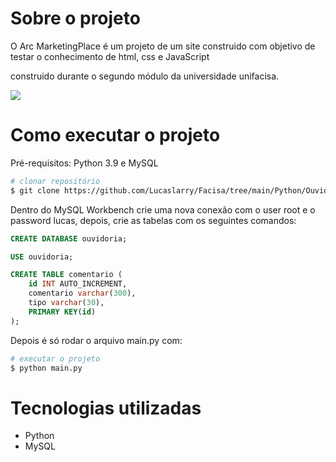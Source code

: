 # Sobre o projeto

O Arc MarketingPlace é um projeto de um site construido com objetivo de testar o conhecimento de html, css e JavaScript

construido durante o segundo módulo da universidade unifacisa.
 
<img src="./Facisa/imagens/arc1.png">

# Como executar o projeto

Pré-requisitos: Python 3.9 e MySQL

```bash
# clonar repositório
$ git clone https://github.com/Lucaslarry/Facisa/tree/main/Python/Ouvidoria%20v3.0
```
Dentro do MySQL Workbench crie uma nova conexão com o user root e o password lucas, depois, crie as tabelas com os seguintes comandos:
```sql
CREATE DATABASE ouvidoria;

USE ouvidoria;

CREATE TABLE comentario (
    id INT AUTO_INCREMENT,
    comentario varchar(300),
    tipo varchar(30),
    PRIMARY KEY(id)
);
```
Depois é só rodar o arquivo main.py com:
```bash
# executar o projeto
$ python main.py
```
# Tecnologias utilizadas
- Python
- MySQL

